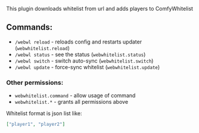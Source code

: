This plugin downloads whitelist from url and adds players to ComfyWhitelist

## Commands:
* `/webwl reload` - reloads config and restarts updater (`webwhitelist.reload`)
* `/webwl status` - see the status (`webwhitelist.status`)
* `/webwl switch` - switch auto-sync (`webwhitelist.switch`)
* `/webwl update` - force-sync whitelist (`webwhitelist.update`)

### Other permissions:
* `webwhitelist.command` - allow usage of command
* `webwhitelist.*` - grants all permissions above

Whitelist format is json list like:
```json
["player1", "player2"]
```